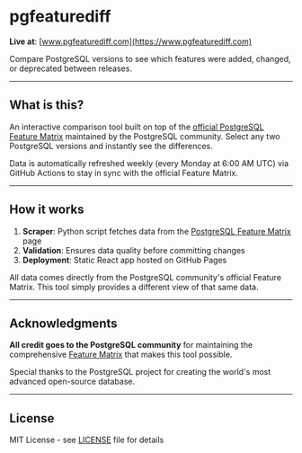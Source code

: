 # pgfeaturediff

**Live at**: [www.pgfeaturediff.com](https://www.pgfeaturediff.com)

Compare PostgreSQL versions to see which features were added, changed, or deprecated between releases.

---

## What is this?

An interactive comparison tool built on top of the [official PostgreSQL Feature Matrix](https://www.postgresql.org/about/featurematrix/) maintained by the PostgreSQL community. Select any two PostgreSQL versions and instantly see the differences.

Data is automatically refreshed weekly (every Monday at 6:00 AM UTC) via GitHub Actions to stay in sync with the official Feature Matrix.

---

## How it works

1. **Scraper**: Python script fetches data from the [PostgreSQL Feature Matrix](https://www.postgresql.org/about/featurematrix/) page
2. **Validation**: Ensures data quality before committing changes
3. **Deployment**: Static React app hosted on GitHub Pages

All data comes directly from the PostgreSQL community's official Feature Matrix. This tool simply provides a different view of that same data.

---

## Acknowledgments

**All credit goes to the PostgreSQL community** for maintaining the comprehensive [Feature Matrix](https://www.postgresql.org/about/featurematrix/) that makes this tool possible.

Special thanks to the PostgreSQL project for creating the world's most advanced open-source database.

---

## License

MIT License - see [LICENSE](LICENSE) file for details
